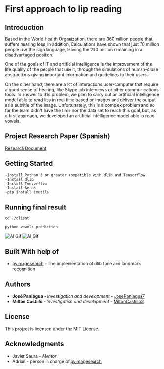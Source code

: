 # First approach to lip reading

## Introduction
Based in the World Health Organization, there are 360 million people that suffers hearing loss, in addition,  Calculations have shown that just 70 million people use the sign language, leaving the 290 million remaining in a disadvantaged position.


One of the goals of IT and artificial intelligence is the improvement of the life quality of the people that use it, through the simulations of human-close abstractions giving important information and guidelines to their users.


On the other hand, there are a lot of interactions user-computer that require a good sense of hearing, like Skype job interviews or other communications tools. In answer to this problem, we plan to carry out an artificial intelligence model able to read lips in real time based on images and deliver the output as a subtitle of the image. Unfortunately, this is a complex problem and so far the team didn't have the time nor the data set to reach this goal, but, as a first approach, we developed an artificial intelligence model able to read vowels.

## Project Research Paper (Spanish)

[Research Document](https://docs.google.com/document/d/1xc9Akgd_sDl3eWft8xoXXY-QyDGn9i9YGz3FkAM0OTo)

## Getting Started

```
-Install Python 3 or greater compatible with dlib and Tensorflow
-Install dlib
-Install Tensorflow
-Install keras
-pip install imutils
```


## Running final result
```
cd ./client
```
```
python vowels_prediction
```
![AI Gif](https://drive.google.com/file/d/1gk9uBVqtx2YZx-hdev3PVCX0ORJpvNUY/preview)
![AI Gif](https://i.imgur.com/dQKuYvg.gifv)

## Built With help of

* [pyimagesearch](https://www.pyimagesearch.com) - The implementation of dlib face and landmark recognition

## Authors

* **José Paniagua** - *Investigation and development* - [JosePaniagua7](https://github.com/JosePaniagua7)
* **Milton Castillo** - *Investigation and development* - [MiltonCastilloG](https://github.com/MiltonCastilloG)


## License

This project is licensed under the MIT License.

## Acknowledgments

* Javier Saura - *Mentor*
* Adrian - person in charge of [pyimagesearch](https://www.pyimagesearch.com)
